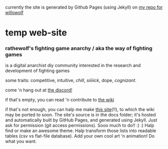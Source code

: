currently the site is generated by Github Pages (using Jekyll) on [my repo for willowolf](https://github.com/Rahil627/willowolf)

# temp web-site
### rathewolf's fighting game anarchy / aka the way of fighting games
is a digital anarchist diy community interested in the research and development of fighting games

some traits: competitive, intuitive, *chill*, *siiiiick*, dope, *cognizant*.

come 'n hang out at [the discord!](https://discord.gg/FtAQws9)

if that's empty, you can read 'n contribute to [the wiki](https://github.com/Rahil627/fighting-game-anarchy/wiki)

if that's not enough, you can halp me make [this site](https://rahil627.github.io/fighting-game-anarchy/)(!!), to which the wiki may be ported to soon. The site's source is in the docs folder; it's hosted and automatically built by GitHub Pages, and generated using Jekyll. Just ask for permission (git access permissions). Sooo much to do!! :) :) Halp find or make an awesome theme. Halp transform those lists into readable tables (csv vs flat-file database). Add your own cool art 'n animation! Do what you want.
